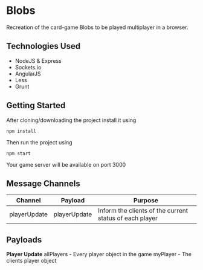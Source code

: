 
# Blobs
Recreation of the card-game Blobs to be played multiplayer in a browser.

## Technologies Used

 - NodeJS & Express
 - Sockets.io
 - AngularJS
 - Less
 - Grunt

## Getting Started
After cloning/downloading the project install it using

    npm install
Then run the project using

    npm start
Your game server will be available on port 3000

## Message Channels

| Channel | Payload | Purpose |
|--|--|--|
| playerUpdate |playerUpdate | Inform the clients of the current status of each player |

## Payloads

**Player Update**
allPlayers - Every player object in the game
myPlayer - The clients player object
